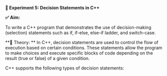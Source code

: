 **🧪 Experiment 5: Decision Statements in C++**

**✅ Aim:**

To write a C++ program that demonstrates the use of decision-making (selection) statements such as if, if-else, else-if ladder, and switch-case.

**🧠 Theory:
**
In C++, decision statements are used to control the flow of execution based on certain conditions. These statements allow the program to make choices and execute specific blocks of code depending on the result (true or false) of a given condition.

C++ supports the following types of decision statements:
